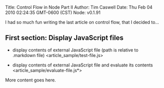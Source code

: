 Title: Control Flow in Node Part II
Author: Tim Caswell
Date: Thu Feb 04 2010 02:24:35 GMT-0600 (CST)
Node: v0.1.91

I had so much fun writing the last article on control flow, that I decided to...

## First section: Display JavaScript files

* display contents of external JavaScript file (path is relative to .markdown file)
<article_sample/test-file.js>

* display contents of external JavaScript file and evaluate its contents
<article_sample/evaluate-file.js*>

More content goes here.

